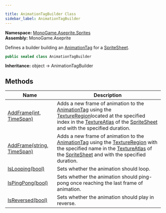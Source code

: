 ```yaml
---

title: AnimationTagBuilder Class
sidebar_label: AnimationTagBuilder
---
```

**Namespace:** [MonoGame.Aseprite.Sprites](../)  
**Assembly:** MonoGame.Aseprite

Defines a builder building an [AnimationTag](../AnimationTag/) for a [SpriteSheet](../SpriteSheet/).

```csharp
public sealed class AnimationTagBuilder
```

**Inheritance:** object → AnimationTagBuilder

## Methods

| Name                                                                      | Description                                                                                                                                                                                                                                                                                         |
| ------------------------------------------------------------------------- | --------------------------------------------------------------------------------------------------------------------------------------------------------------------------------------------------------------------------------------------------------------------------------------------------- |
| [AddFrame(int, TimeSpan)](Methods/AddFrame#addframeint-timespan)       | Adds a new frame of animation to the [AnimationTag](../AnimationTag/) using the [TextureRegion](../../TextureRegion/)located at the specified index in the [TextureAtlas](../TextureAtlas/) of the [SpriteSheet](../SpriteSheet/) and with  the specified duration. |
| [AddFrame(string, TimeSpan)](Methods/AddFrame#addframestring-timespan) | Adds a new frame of animation to the [AnimationTag](../AnimationTag/) using the [TextureRegion](../../TextureRegion/) with the specified name in the [TextureAtlas](../TextureAtlas/) of the [SpriteSheet](../SpriteSheet/) and with the specified duration.        |
| [IsLooping(bool)](Methods/IsLooping)                                   | Sets whether the animation should loop.                                                                                                                                                                                                                                                             |
| [IsPingPong(bool)](Methods/IsPingPong)                                 | Sets whether the animation should ping\-pong once reaching the last frame of animation.                                                                                                                                                                                                             |
| [IsReversed(bool)](Methods/IsReversed)                                 | Sets whether the animation should play in reverse.                                                                                                                                                                                                                                                  |


